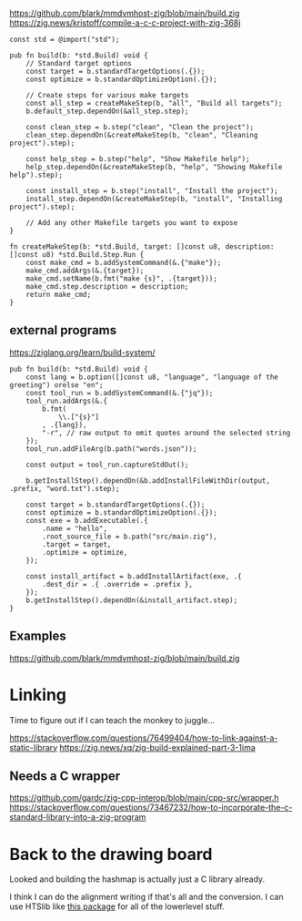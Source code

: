 https://github.com/blark/mmdvmhost-zig/blob/main/build.zig
https://zig.news/kristoff/compile-a-c-c-project-with-zig-368j

```zig
const std = @import("std");

pub fn build(b: *std.Build) void {
    // Standard target options
    const target = b.standardTargetOptions(.{});
    const optimize = b.standardOptimizeOption(.{});

    // Create steps for various make targets
    const all_step = createMakeStep(b, "all", "Build all targets");
    b.default_step.dependOn(&all_step.step);

    const clean_step = b.step("clean", "Clean the project");
    clean_step.dependOn(&createMakeStep(b, "clean", "Cleaning project").step);

    const help_step = b.step("help", "Show Makefile help");
    help_step.dependOn(&createMakeStep(b, "help", "Showing Makefile help").step);

    const install_step = b.step("install", "Install the project");
    install_step.dependOn(&createMakeStep(b, "install", "Installing project").step);

    // Add any other Makefile targets you want to expose
}

fn createMakeStep(b: *std.Build, target: []const u8, description: []const u8) *std.Build.Step.Run {
    const make_cmd = b.addSystemCommand(&.{"make"});
    make_cmd.addArgs(&.{target});
    make_cmd.setName(b.fmt("make {s}", .{target}));
    make_cmd.step.description = description;
    return make_cmd;
}
```

## external programs

https://ziglang.org/learn/build-system/

```zig
pub fn build(b: *std.Build) void {
    const lang = b.option([]const u8, "language", "language of the greeting") orelse "en";
    const tool_run = b.addSystemCommand(&.{"jq"});
    tool_run.addArgs(&.{
        b.fmt(
            \\.["{s}"]
        , .{lang}),
        "-r", // raw output to omit quotes around the selected string
    });
    tool_run.addFileArg(b.path("words.json"));

    const output = tool_run.captureStdOut();

    b.getInstallStep().dependOn(&b.addInstallFileWithDir(output, .prefix, "word.txt").step);

    const target = b.standardTargetOptions(.{});
    const optimize = b.standardOptimizeOption(.{});
    const exe = b.addExecutable(.{
        .name = "hello",
        .root_source_file = b.path("src/main.zig"),
        .target = target,
        .optimize = optimize,
    });

    const install_artifact = b.addInstallArtifact(exe, .{
        .dest_dir = .{ .override = .prefix },
    });
    b.getInstallStep().dependOn(&install_artifact.step);
}
```

## Examples

https://github.com/blark/mmdvmhost-zig/blob/main/build.zig

# Linking

Time to figure out if I can teach the monkey to juggle...

https://stackoverflow.com/questions/76499404/how-to-link-against-a-static-library
https://zig.news/xq/zig-build-explained-part-3-1ima

## Needs a C wrapper

https://github.com/gardc/zig-cpp-interop/blob/main/cpp-src/wrapper.h
https://stackoverflow.com/questions/73467232/how-to-incorporate-the-c-standard-library-into-a-zig-program

# Back to the drawing board

Looked and building the hashmap is actually just a C library already.

I think I can do the alignment writing if that's all and the conversion. I can use HTSlib like [this package](https://github.com/brentp/hts-zig/blob/main/build.zig) for all of the lowerlevel stuff.
